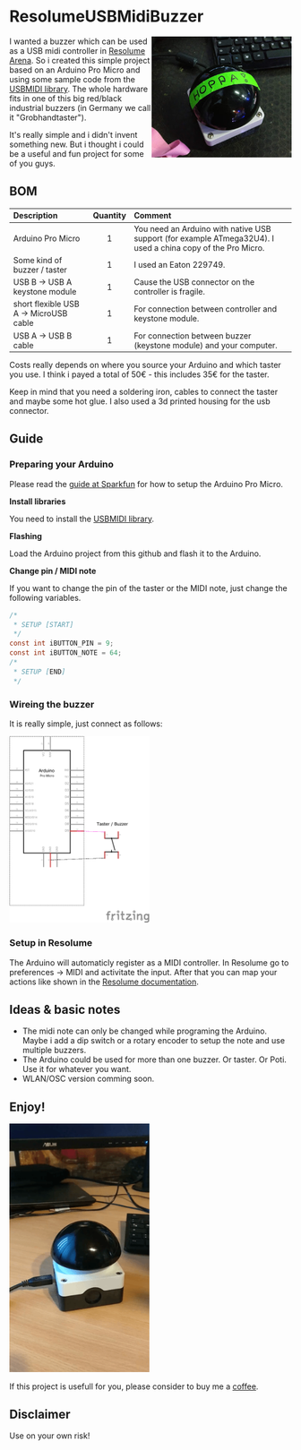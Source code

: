# ResolumeUSBMidiBuzzer
<img src="https://github.com/marvyyyn/ResolumeUSBMidiBuzzer/raw/master/buzzer.jpg" width="250" align="right">

I wanted a buzzer which can be used as a USB midi controller in [Resolume Arena](https://www.resolume.com). So i created this simple project based on an Arduino Pro Micro and using some sample code from the [USBMIDI library](https://github.com/BlokasLabs/USBMIDI). The whole hardware fits in one of this big red/black industrial buzzers (in Germany we call it "Grobhandtaster").

It's really simple and i didn't invent something new. But i thought i could be a useful and fun project for some of you guys.


## BOM
| Description       | Quantity  |   Comment         
| :------------- |:-------------:|:-------------|
| Arduino Pro Micro    | 1 |	You need an Arduino with native USB support (for example ATmega32U4). I used a china copy of the Pro Micro.  
| Some kind of buzzer / taster     | 1 | I used an Eaton 229749.
| USB B -> USB A keystone module | 1  |   Cause the USB connector on the controller is fragile.
| short flexible USB A -> MicroUSB cable| 1     |  For connection between controller and keystone module.
| USB A -> USB B cable| 1     |  For connection between buzzer (keystone module) and your computer.

Costs really depends on where you source your Arduino and which taster you use. 
I think i payed a total of 50€ - this includes 35€ for the taster.

Keep in mind that you need a soldering iron, cables to connect the taster and maybe some hot glue. I also used a 3d printed housing for the usb connector.

## Guide 
### Preparing your Arduino
Please read the [guide at Sparkfun](https://learn.sparkfun.com/tutorials/pro-micro--fio-v3-hookup-guide/all) for how to setup the Arduino Pro Micro.

<b>Install libraries</b>

You need to install the [USBMIDI library](https://github.com/BlokasLabs/USBMIDI).

<b>Flashing</b>

Load the Arduino project from this github and flash it to the Arduino.

<b>Change pin / MIDI note</b>

If you want to change the pin of the taster or the MIDI note, just change the following variables.

```C
/*
 * SETUP [START]
 */
const int iBUTTON_PIN = 9;
const int iBUTTON_NOTE = 64;
/*
 * SETUP [END]
 */
 ```


### Wireing the buzzer
It is really simple, just connect as follows:

<img src="https://github.com/marvyyyn/ResolumeUSBMidiBuzzer/raw/master/wireing.png" width="250">

### Setup in Resolume
The Arduino will automaticly register as a MIDI controller. In Resolume go to preferences -> MIDI and activitate the input. After that you can map your actions like shown in the [Resolume documentation](https://resolume.com/support/midi-shortcuts).

## Ideas & basic notes
* The midi note can only be changed while programing the Arduino. Maybe i add a dip switch or a rotary encoder to setup the note and use multiple buzzers.
* The Arduino could be used for more than one buzzer. Or taster. Or Poti. Use it for whatever you want.
* WLAN/OSC version comming soon.

## Enjoy!
<img src="https://github.com/marvyyyn/ResolumeUSBMidiBuzzer/raw/master/fun.gif" width="250">

If this project is usefull for you, please consider to buy me a [coffee](https://www.buymeacoffee.com/marvyn).

## Disclaimer
Use on your own risk!
